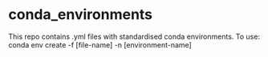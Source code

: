 # conda_environments
This repo contains .yml files with standardised conda environments. To use:
conda env create -f [file-name] -n [environment-name]
